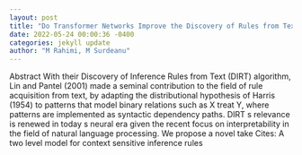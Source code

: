 ```yaml
--- 
layout: post 
title: "Do Transformer Networks Improve the Discovery of Rules from Text?" 
date: 2022-05-24 00:00:36 -0400 
categories: jekyll update 
author: "M Rahimi, M Surdeanu" 
--- 
```

Abstract With their Discovery of Inference Rules from Text (DIRT) algorithm, Lin and Pantel (2001) made a seminal contribution to the field of rule acquisition from text, by adapting the distributional hypothesis of Harris (1954) to patterns that model binary relations such as X treat Y, where patterns are implemented as syntactic dependency paths. DIRT s relevance is renewed in today s neural era given the recent focus on interpretability in the field of natural language processing. We propose a novel take Cites: A two level model for context sensitive inference rules